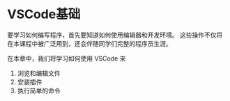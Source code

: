 # VSCode基础

要学习如何编写程序，首先要知道如何使用编辑器和开发环境。 这些操作不仅将在本课程中被广泛用到，还会伴随同学们完整的程序员生涯。

在本章中，我们将学习如何使用 VSCode 来

1. 浏览和编辑文件
2. 安装插件
3. 执行简单的命令
